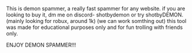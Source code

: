 This is demon spammer, a really fast spammer for any website.
if you are looking to buy it, dm me on discord- shotbydemon or try shotbyDEMON. (mainly looking for robux, around 1k) (we can work somthing out)
this tool was made for educational purposes only and for fun trolling with friends only.

ENJOY DEMON SPAMMER!!!
